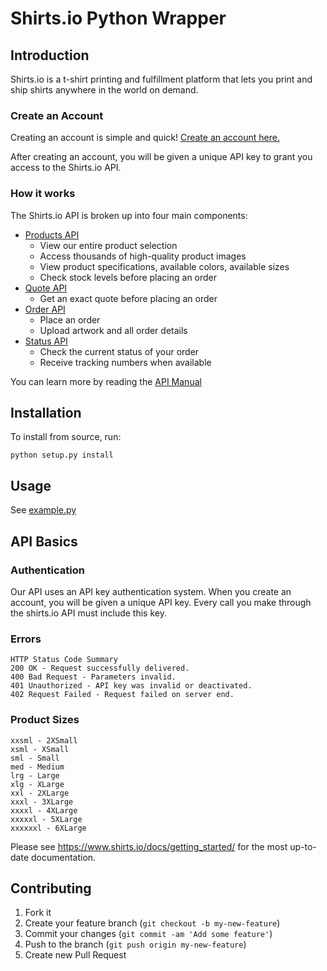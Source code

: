 # Shirts.io Python Wrapper


## Introduction

Shirts.io is a t-shirt printing and fulfillment platform that lets you print and ship shirts anywhere in the world on demand.

### Create an Account

Creating an account is simple and quick! <a href="https://shirts.io/accounts/register">Create an account here.</a>

After creating an account, you will be given a unique API key to grant you access to the Shirts.io API.

### How it works

The Shirts.io API is broken up into four main components:

<ul>
<li><a href="https://shirts.io/docs/products_reference">Products API</a>
<ul>
<li>View our entire product selection</li>
<li>Access thousands of high-quality product images</li>
<li>View product specifications, available colors, available sizes</li>
<li>Check stock levels before placing an order</li>
</ul></li>
<li><a href="https://shirts.io/docs/quote_reference">Quote API</a>
<ul>
<li>Get an exact quote before placing an order</li>
</ul></li>
<li><a href="https://shirts.io/docs/order_reference">Order API</a>
<ul>
<li>Place an order</li>
<li>Upload artwork and all order details</li>
</ul></li>
<li><a href="https://shirts.io/docs/status_reference">Status API</a>
<ul>
<li>Check the current status of your order</li>
<li>Receive tracking numbers when available</li>
</ul></li>
</ul>

You can learn more by reading the <a href="https://www.shirts.io/docs/api_basics">API Manual</a>


## Installation

To install from source, run:

`python setup.py install`
    

## Usage

See <a href="https://github.com/ooshirts/shirtsio-python/blob/master/example.py">example.py</a>


## API Basics

### Authentication

Our API uses an API key authentication system. When you create an account, you will be given a unique API key. Every call you make through the shirts.io API must include this key.

### Errors

    HTTP Status Code Summary
    200 OK - Request successfully delivered.
    400 Bad Request - Parameters invalid.
    401 Unauthorized - API key was invalid or deactivated.
    402 Request Failed - Request failed on server end.
    
### Product Sizes

    xxsml - 2XSmall
    xsml - XSmall
    sml - Small
    med - Medium
    lrg - Large
    xlg - XLarge
    xxl - 2XLarge
    xxxl - 3XLarge
    xxxxl - 4XLarge
    xxxxxl - 5XLarge
    xxxxxxl - 6XLarge

Please see https://www.shirts.io/docs/getting_started/ for the most up-to-date documentation.


## Contributing

1. Fork it
2. Create your feature branch (`git checkout -b my-new-feature`)
3. Commit your changes (`git commit -am 'Add some feature'`)
4. Push to the branch (`git push origin my-new-feature`)
5. Create new Pull Request
